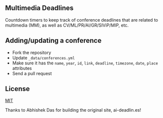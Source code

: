 ## Multimedia Deadlines

Countdown timers to keep track of conference deadlines that are related to multimedia (MM), as well as CV/ML/PR/AI/GR/SIViP/MIP, etc.

## Adding/updating a conference

- Fork the repository
- Update `_data/conferences.yml`
- Make sure it has the `name`, `year`, `id`, `link`, `deadline`, `timezone`, `date`, `place` attributes
- Send a pull request

## License

[MIT](./License)

Thanks to Abhishek Das for building the original site, ai-deadlin.es!
